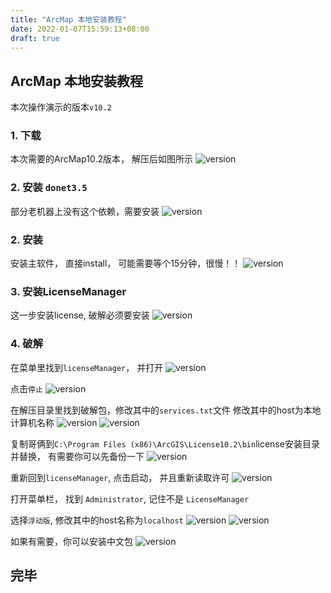 ```yaml
---
title: "ArcMap 本地安装教程"
date: 2022-01-07T15:59:13+08:00
draft: true
---
```


## ArcMap 本地安装教程

本次操作演示的版本`v10.2`

### 1. 下载
本次需要的ArcMap10.2版本， 解压后如图所示
![version](/arcmap/arcmap_step1.png)

### 2. 安装 `donet3.5`

部分老机器上没有这个依赖，需要安装
![version](/arcmap/arcmap_step2.png)


### 2. 安装
安装主软件， 直接install， 可能需要等个15分钟，很慢！！
![version](/arcmap/arcmap_step3.png)

### 3. 安装LicenseManager

这一步安装license, 破解必须要安装
![version](/arcmap/arcmap_step4.png)

### 4. 破解

在菜单里找到`licenseManager`， 并打开 
![version](/arcmap/arcmap_step5.png)

点击`停止` 
![version](/arcmap/arcmap_step6.png)

在解压目录里找到破解包，修改其中的`services.txt`文件
修改其中的host为本地计算机名称
![version](/arcmap/arcmap_step7.png)
![version](/arcmap/arcmap_step8.png)

复制哥俩到`C:\Program Files (x86)\ArcGIS\License10.2\bin`license安装目录并替换， 有需要你可以先备份一下
![version](/arcmap/arcmap_step9.png)

重新回到`licenseManager`, 点击启动， 并且重新读取许可
![version](/arcmap/arcmap_step10.png)

打开菜单栏， 找到 `Administrator`, 记住不是 `LicenseManager`

选择`浮动版`, 修改其中的host名称为`localhost`
![version](/arcmap/arcmap_step11.png)
![version](/arcmap/arcmap_step12.png)

如果有需要，你可以安装中文包
![version](/arcmap/arcmap_step13.png)


## 完毕

